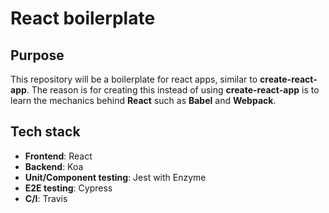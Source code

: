 # React boilerplate

## Purpose
This repository will be a boilerplate for react apps, similar to **create-react-app**. The reason is for creating this instead of using **create-react-app** is to learn the mechanics behind **React** such as **Babel** and **Webpack**.

## Tech stack
- **Frontend**: React
- **Backend**: Koa
- **Unit/Component testing**: Jest with Enzyme
- **E2E testing**: Cypress
- **C/I**: Travis